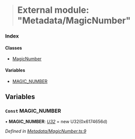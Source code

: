 > # External module: "Metadata/MagicNumber"

### Index

#### Classes

* [MagicNumber](../classes/_metadata_magicnumber_.magicnumber.md)

#### Variables

* [MAGIC_NUMBER](_metadata_magicnumber_.md#const-magic_number)

## Variables

### `Const` MAGIC_NUMBER

• **MAGIC_NUMBER**: *[U32](../classes/_primitive_u32_.u32.md)* =  new U32(0x6174656d)

*Defined in [Metadata/MagicNumber.ts:9](https://github.com/polkadot-js/api/blob/8c4320c/packages/types/src/Metadata/MagicNumber.ts#L9)*